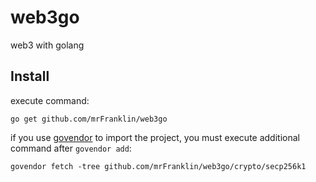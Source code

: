 # web3go
web3 with golang

## Install
execute command: 
```
go get github.com/mrFranklin/web3go
```

if you use [govendor](https://github.com/kardianos/govendor) to import the project, you must execute additional command after `govendor add`:
```
govendor fetch -tree github.com/mrFranklin/web3go/crypto/secp256k1
```
